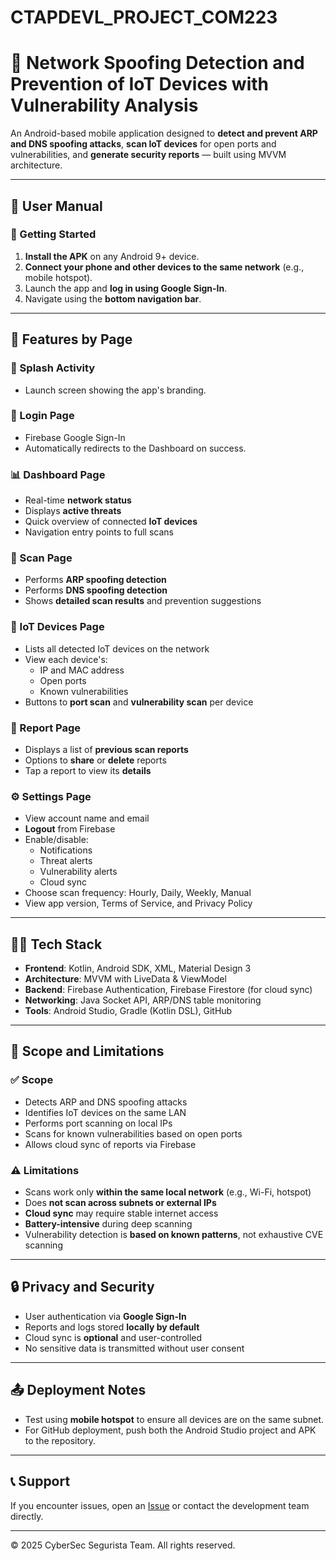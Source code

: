 # CTAPDEVL_PROJECT_COM223

# 📱 Network Spoofing Detection and Prevention of IoT Devices with Vulnerability Analysis

An Android-based mobile application designed to **detect and prevent ARP and DNS spoofing attacks**, **scan IoT devices** for open ports and vulnerabilities, and **generate security reports** — built using MVVM architecture.

---

## 📖 User Manual

### 🏁 Getting Started

1. **Install the APK** on any Android 9+ device.
2. **Connect your phone and other devices to the same network** (e.g., mobile hotspot).
3. Launch the app and **log in using Google Sign-In**.
4. Navigate using the **bottom navigation bar**.

---

## 📂 Features by Page

### 🚀 Splash Activity
- Launch screen showing the app's branding.

### 🔐 Login Page
- Firebase Google Sign-In
- Automatically redirects to the Dashboard on success.

### 📊 Dashboard Page
- Real-time **network status**
- Displays **active threats**
- Quick overview of connected **IoT devices**
- Navigation entry points to full scans

### 🧪 Scan Page
- Performs **ARP spoofing detection**
- Performs **DNS spoofing detection**
- Shows **detailed scan results** and prevention suggestions

### 📡 IoT Devices Page
- Lists all detected IoT devices on the network
- View each device's:
  - IP and MAC address
  - Open ports
  - Known vulnerabilities
- Buttons to **port scan** and **vulnerability scan** per device

### 📄 Report Page
- Displays a list of **previous scan reports**
- Options to **share** or **delete** reports
- Tap a report to view its **details**

### ⚙️ Settings Page
- View account name and email
- **Logout** from Firebase
- Enable/disable:
  - Notifications
  - Threat alerts
  - Vulnerability alerts
  - Cloud sync
- Choose scan frequency: Hourly, Daily, Weekly, Manual
- View app version, Terms of Service, and Privacy Policy

---

## 🧑‍💻 Tech Stack

- **Frontend**: Kotlin, Android SDK, XML, Material Design 3
- **Architecture**: MVVM with LiveData & ViewModel
- **Backend**: Firebase Authentication, Firebase Firestore (for cloud sync)
- **Networking**: Java Socket API, ARP/DNS table monitoring
- **Tools**: Android Studio, Gradle (Kotlin DSL), GitHub

---

## 📌 Scope and Limitations

### ✅ Scope
- Detects ARP and DNS spoofing attacks
- Identifies IoT devices on the same LAN
- Performs port scanning on local IPs
- Scans for known vulnerabilities based on open ports
- Allows cloud sync of reports via Firebase

### ⚠️ Limitations
- Scans work only **within the same local network** (e.g., Wi-Fi, hotspot)
- Does **not scan across subnets or external IPs**
- **Cloud sync** may require stable internet access
- **Battery-intensive** during deep scanning
- Vulnerability detection is **based on known patterns**, not exhaustive CVE scanning

---

## 🔒 Privacy and Security

- User authentication via **Google Sign-In**
- Reports and logs stored **locally by default**
- Cloud sync is **optional** and user-controlled
- No sensitive data is transmitted without user consent

---

## 📤 Deployment Notes

- Test using **mobile hotspot** to ensure all devices are on the same subnet.
- For GitHub deployment, push both the Android Studio project and APK to the repository.

---

## 📞 Support

If you encounter issues, open an [Issue](https://github.com/yourusername/yourrepo/issues) or contact the development team directly.

---

© 2025 CyberSec Segurista Team. All rights reserved.
